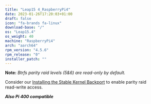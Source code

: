```yaml
---
title: "Leap15 4_RaspberryPi4"
date: 2023-01-26T17:20:03+01:00
draft: false
icon: "fa-brands fa-linux"
download-base: "/"
os: "Leap15.4"
os_weight: 40
machine: "RaspberryPi4"
arch: "aarch64"
rpm_version: "4.5.6"
rpm_release: "0"
installer_patch: ""
---
```


**Note:** *Btrfs parity raid levels (5&6) are read-only by default.*

Consider our [Installing the Stable Kernel Backport](https://rockstor.com/docs/howtos/stable_kernel_backport.html)
to enable parity raid read-write access.

***Also Pi 400 compatible***
